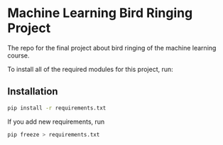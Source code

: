 # Machine Learning Bird Ringing Project
The repo for the final project about bird ringing of the machine learning course.

To install all of the required modules for this project, run:


## Installation 
```bash
pip install -r requirements.txt
```

If you add new requirements, run
```bash
pip freeze > requirements.txt
```